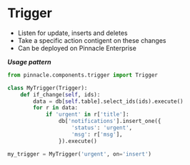 # Trigger

- Listen for update, inserts and deletes
- Take a specific action contigent on these changes
- Can be deployed on Pinnacle Enterprise

***Usage pattern***

```python
from pinnacle.components.trigger import Trigger

class MyTrigger(Trigger):
    def if_change(self, ids):
        data = db[self.table].select_ids(ids).execute()
        for r in data:
            if 'urgent' in r['title']:
                db['notifications'].insert_one({
                    'status': 'urgent',
                    'msg': r['msg'],
                }).execute()

my_trigger = MyTrigger('urgent', on='insert')
```